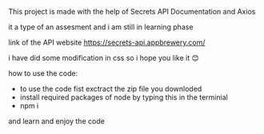 This project is made with the help of Secrets API Documentation and Axios

it a type of an assesment and i am still in  learning phase

link of the API website 
https://secrets-api.appbrewery.com/



i have did some modification in css so i hope you like it 😊

how to use the code:
- to use the code fist exctract the zip file you downloded
- install required packages of node by typing this in the terminial
- npm i



and learn and enjoy the code








